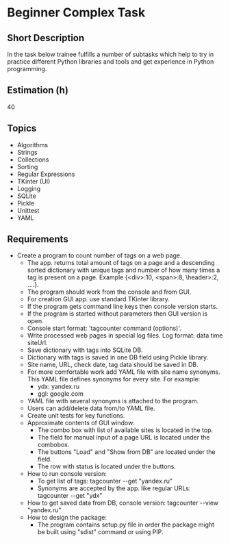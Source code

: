 # Beginner Complex Task

## Short Description

In the task below trainee fulfills a number of subtasks which help to try in practice different Python libraries and
tools and get experience in Python programming.

## Estimation (h)

40

## Topics

* Algorithms
* Strings
* Collections
* Sorting
* Regular Expressions
* TKinter (UI)
* Logging
* SQLite
* Pickle
* Unittest
* YAML

## Requirements

* Create a program to count number of tags on a web page.
  * The app. returns total amount of tags on a page and a descending sorted dictionary with unique tags and number
        of how many times a tag is present on a page. Example {\<div>:10, \<span>:8, \header>:2, ....}.
  * The program should work from the console and from GUI.
  * For creation GUI app. use standard TKinter library.
  * If the program gets command line keys then console version starts.
  * If the program is started without parameters then GUI version is open.
  * Console start format: 'tagcounter command (options)'.
  * Write processed web pages in special log files. Log format: data time siteUrl.
  * Save dictionary with tags into SQLite DB.
  * Dictionary with tags is saved in one DB field using Pickle library.
  * Site name, URL, check date, tag data should be saved in DB.
  * For more comfortable work add YAML file with site name synonyms. This YAML file defines synonyms for every site.
        For example:
    * ydx: yandex.ru
    * ggl: google.com
  * YAML file with several synonyms is attached to the program.
  * Users can add/delete data from/to YAML file.
  * Create unit tests for key functions.
  * Approximate contents of GUI window:
    * The combo box with list of available sites is located in the top.
    * The field for manual input of a page URL is located under the combobox.
    * The buttons "Load" and "Show from DB" are located under the field.
    * The row with status is located under the buttons.
  * How to run console version:
    * To get list of tags:  tagcounter --get "yandex.ru"
    * Synonyms are accepted by the app. like regular URLs: tagcounter --get "ydx"
  * How to get saved data from DB, console version: tagcounter --view "yandex.ru"
  * How to design the package:
    * The program contains setup.py file in order the package might be built using "sdist" command or using PIP.
